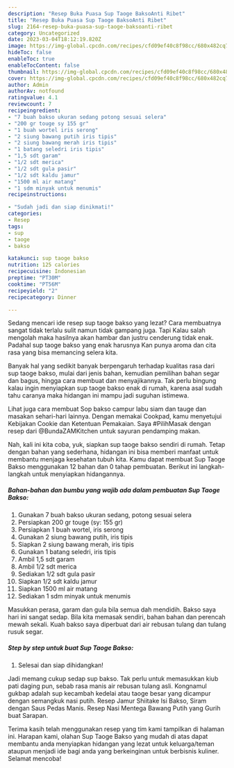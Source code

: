 ```yaml
---
description: "Resep Buka Puasa Sup Taoge BaksoAnti Ribet"
title: "Resep Buka Puasa Sup Taoge BaksoAnti Ribet"
slug: 2164-resep-buka-puasa-sup-taoge-baksoanti-ribet
category: Uncategorized
date: 2023-03-04T18:12:19.820Z
image: https://img-global.cpcdn.com/recipes/cfd09ef40c8f98cc/680x482cq70/sup-taoge-bakso-foto-resep-utama.jpg
hideToc: false
enableToc: true
enableTocContent: false
thumbnail: https://img-global.cpcdn.com/recipes/cfd09ef40c8f98cc/680x482cq70/sup-taoge-bakso-foto-resep-utama.jpg
cover: https://img-global.cpcdn.com/recipes/cfd09ef40c8f98cc/680x482cq70/sup-taoge-bakso-foto-resep-utama.jpg
author: Admin
authorAv: notfound
ratingvalue: 4.1
reviewcount: 7
recipeingredient:
- "7 buah bakso ukuran sedang potong sesuai selera"
- "200 gr touge sy 155 gr"
- "1 buah wortel iris serong"
- "2 siung bawang putih iris tipis"
- "2 siung bawang merah iris tipis"
- "1 batang seledri iris tipis"
- "1,5 sdt garam"
- "1/2 sdt merica"
- "1/2 sdt gula pasir"
- "1/2 sdt kaldu jamur"
- "1500 ml air matang"
- "1 sdm minyak untuk menumis"
recipeinstructions:

- "Sudah jadi dan siap dinikmati!"
categories:
- Resep
tags:
- sup
- taoge
- bakso

katakunci: sup taoge bakso 
nutrition: 125 calories
recipecuisine: Indonesian
preptime: "PT30M"
cooktime: "PT56M"
recipeyield: "2"
recipecategory: Dinner

---
```



Sedang mencari ide resep sup taoge bakso yang lezat? Cara membuatnya sangat tidak terlalu sulit namun tidak gampang juga. Tapi Kalau salah mengolah maka hasilnya akan hambar dan justru cenderung tidak enak. Padahal sup taoge bakso yang enak harusnya Kan punya aroma dan cita rasa yang bisa memancing selera kita.


Banyak hal yang sedikit banyak berpengaruh terhadap kualitas rasa dari sup taoge bakso, mulai dari jenis bahan, kemudian pemilihan bahan segar dan bagus, hingga cara membuat dan menyajikannya. Tak perlu bingung kalau ingin menyiapkan sup taoge bakso enak di rumah, karena asal sudah tahu caranya maka hidangan ini mampu jadi suguhan istimewa.

Lihat juga cara membuat Sop bakso campur labu siam dan tauge dan masakan sehari-hari lainnya. Dengan memakai Cookpad, kamu menyetujui Kebijakan Cookie dan Ketentuan Pemakaian. Saya #PilihMasak dengan resep dari @BundaZAMKitchen untuk sayuran pendamping makan.


Nah, kali ini kita coba, yuk, siapkan sup taoge bakso sendiri di rumah. Tetap dengan bahan yang sederhana, hidangan ini bisa memberi manfaat untuk membantu menjaga kesehatan tubuh kita. Kamu dapat membuat Sup Taoge Bakso menggunakan 12 bahan dan 0 tahap pembuatan. Berikut ini langkah-langkah untuk menyiapkan hidangannya.

<!--inarticleads1-->

##### Bahan-bahan dan bumbu yang wajib ada dalam pembuatan Sup Taoge Bakso:

1. Gunakan 7 buah bakso ukuran sedang, potong sesuai selera
1. Persiapkan 200 gr touge (sy: 155 gr)
1. Persiapkan 1 buah wortel, iris serong
1. Gunakan 2 siung bawang putih, iris tipis
1. Siapkan 2 siung bawang merah, iris tipis
1. Gunakan 1 batang seledri, iris tipis
1. Ambil 1,5 sdt garam
1. Ambil 1/2 sdt merica
1. Sediakan 1/2 sdt gula pasir
1. Siapkan 1/2 sdt kaldu jamur
1. Siapkan 1500 ml air matang
1. Sediakan 1 sdm minyak untuk menumis


Masukkan perasa, garam dan gula bila semua dah mendidih. Bakso saya hari ini sangat sedap. Bila kita memasak sendiri, bahan bahan dan perencah mewah sekali. Kuah bakso saya diperbuat dari air rebusan tulang dan tulang rusuk segar. 

<!--inarticleads2-->

##### Step by step untuk buat Sup Taoge Bakso:


1. Selesai dan siap dihidangkan!

Jadi memang cukup sedap sup bakso. Tak perlu untuk memasukkan kiub pati daging pun, sebab rasa manis air rebusan tulang asli. Kongnamul gukbap adalah sup kecambah kedelai atau taoge besar yang dicampur dengan semangkuk nasi putih. Resep Jamur Shiitake Isi Bakso, Siram dengan Saus Pedas Manis. Resep Nasi Mentega Bawang Putih yang Gurih buat Sarapan. 

Terima kasih telah menggunakan resep yang tim kami tampilkan di halaman ini. Harapan kami, olahan Sup Taoge Bakso yang mudah di atas dapat membantu anda menyiapkan hidangan yang lezat untuk keluarga/teman ataupun menjadi ide bagi anda yang berkeinginan untuk berbisnis kuliner. Selamat mencoba!
